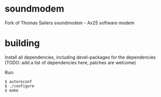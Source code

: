 soundmodem
==========

Fork of Thomas Sailers soundmodem - Ax25 software modem


building
========

Install all dependencies, including devel-packages for the dependencies
(TODO: add a list of dependencies here, patches are welcome)

Run:
```
$ autoreconf
$ ./configure
$ make
```
